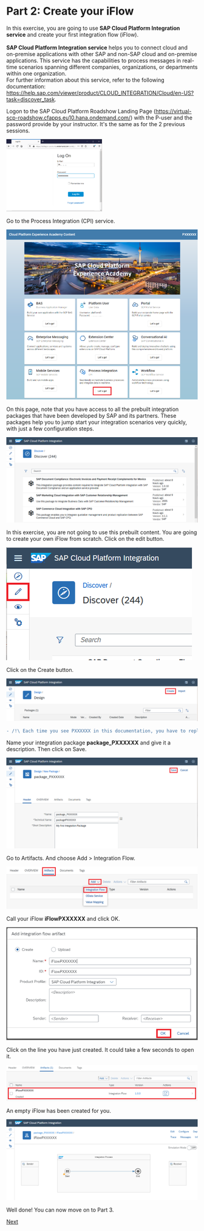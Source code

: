 Part 2: Create your iFlow
=========================

In this exercise, you are going to use **SAP Cloud Platform Integration service**
and create your first integration flow (iFlow). <br/><br/>
**SAP Cloud Platform Integration service** helps you to connect cloud and on-premise 
applications with other SAP and non-SAP cloud and on-premise applications. This 
service has the capabilities to process messages in real-time scenarios spanning 
different companies, organizations, or departments within one organization.<br/>
For further information about this service, refer to the following documentation: 
https://help.sap.com/viewer/product/CLOUD_INTEGRATION/Cloud/en-US?task=discover_task.

Logon to the SAP Cloud Platform Roadshow Landing Page
(<https://virtual-scp-roadshow.cfapps.eu10.hana.ondemand.com/>) with the
P-user and the password provide by your instructor. It's the same as for
the 2 previous sessions.

<img src=".//Part2Images/image1.png" width="50%" height="50%">

Go to the Process Integration (CPI) service.

![](.//Part2Images/image2.png)

On this page, note that you have access to all the prebuilt integration
packages that have been developed by SAP and its partners. These
packages help you to jump start your integration scenarios very quickly,
with just a few configuration steps.

![](.//Part2Images/image3.png)

In this exercise, you are not going to use this prebuilt content. You
are going to create your own iFlow from scratch. Click on the edit
button.

![](.//Part2Images/image4.png)

Click on the Create button.

![](.//Part2Images/image5.png)

```diff
- /!\ Each time you see PXXXXXX in this documentation, you have to replace it with your own P-user.
```

Name your integration package **package\_PXXXXXX** and give it a
description. Then click on Save.

![](.//Part2Images/image6.png)

Go to Artifacts. And choose Add \> Integration Flow.

![](.//Part2Images/image7.png)

Call your iFlow **iFlowPXXXXXX** and click OK.

![](.//Part2Images/image8.png)

Click on the line you have just created. It could take a few seconds to open it.

![](.//Part2Images/image9.png)

An empty iFlow has been created for you.

![](.//Part2Images/image10.png)

Well done! You can now move on to Part 3.

[Next](Part%203%20-%20SCP%20Integration%20-%20Connect%20your%20iFlow.md)
